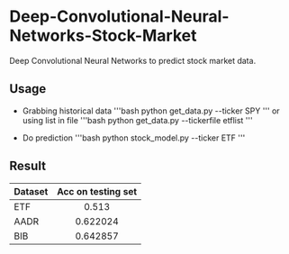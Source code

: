 # Deep-Convolutional-Neural-Networks-Stock-Market
Deep Convolutional Neural Networks to predict stock market data.

## Usage
- Grabbing historical data
'''bash
python get_data.py --ticker SPY
'''
or using list in file
'''bash
python get_data.py --tickerfile etflist
'''

- Do prediction
'''bash
python stock_model.py --ticker ETF
'''

## Result
| Dataset | Acc on testing set |
|---|:---:|
|ETF|0.513|
|AADR|0.622024|
|BIB|0.642857|
